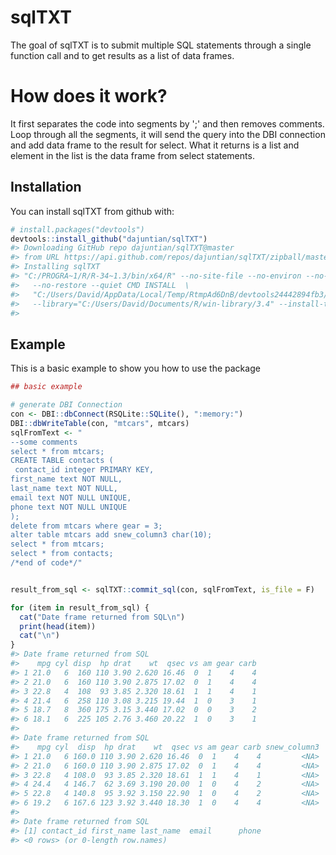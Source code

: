 
<!-- README.md is generated from README.Rmd. Please edit that file -->
sqlTXT
======

The goal of sqlTXT is to submit multiple SQL statements through a single function call and to get results as a list of data frames.

How does it work?
=================

It first separates the code into segments by ';' and then removes comments. Loop through all the segments, it will send the query into the DBI connection and add data frame to the result for select. What it returns is a list and element in the list is the data frame from select statements.

Installation
------------

You can install sqlTXT from github with:

``` r
# install.packages("devtools")
devtools::install_github("dajuntian/sqlTXT")
#> Downloading GitHub repo dajuntian/sqlTXT@master
#> from URL https://api.github.com/repos/dajuntian/sqlTXT/zipball/master
#> Installing sqlTXT
#> "C:/PROGRA~1/R/R-34~1.3/bin/x64/R" --no-site-file --no-environ --no-save  \
#>   --no-restore --quiet CMD INSTALL  \
#>   "C:/Users/David/AppData/Local/Temp/RtmpAd6DnB/devtools24442894fb3/dajuntian-sqlTXT-c2ff38b"  \
#>   --library="C:/Users/David/Documents/R/win-library/3.4" --install-tests
#> 
```

Example
-------

This is a basic example to show you how to use the package

``` r
## basic example

# generate DBI Connection
con <- DBI::dbConnect(RSQLite::SQLite(), ":memory:")
DBI::dbWriteTable(con, "mtcars", mtcars)
sqlFromText <- "
--some comments
select * from mtcars;
CREATE TABLE contacts (
 contact_id integer PRIMARY KEY,
first_name text NOT NULL,
last_name text NOT NULL,
email text NOT NULL UNIQUE,
phone text NOT NULL UNIQUE
);
delete from mtcars where gear = 3;
alter table mtcars add snew_column3 char(10);
select * from mtcars;
select * from contacts;
/*end of code*/"


result_from_sql <- sqlTXT::commit_sql(con, sqlFromText, is_file = F)

for (item in result_from_sql) {
  cat("Date frame returned from SQL\n")
  print(head(item))
  cat("\n")
}
#> Date frame returned from SQL
#>    mpg cyl disp  hp drat    wt  qsec vs am gear carb
#> 1 21.0   6  160 110 3.90 2.620 16.46  0  1    4    4
#> 2 21.0   6  160 110 3.90 2.875 17.02  0  1    4    4
#> 3 22.8   4  108  93 3.85 2.320 18.61  1  1    4    1
#> 4 21.4   6  258 110 3.08 3.215 19.44  1  0    3    1
#> 5 18.7   8  360 175 3.15 3.440 17.02  0  0    3    2
#> 6 18.1   6  225 105 2.76 3.460 20.22  1  0    3    1
#> 
#> Date frame returned from SQL
#>    mpg cyl  disp  hp drat    wt  qsec vs am gear carb snew_column3
#> 1 21.0   6 160.0 110 3.90 2.620 16.46  0  1    4    4         <NA>
#> 2 21.0   6 160.0 110 3.90 2.875 17.02  0  1    4    4         <NA>
#> 3 22.8   4 108.0  93 3.85 2.320 18.61  1  1    4    1         <NA>
#> 4 24.4   4 146.7  62 3.69 3.190 20.00  1  0    4    2         <NA>
#> 5 22.8   4 140.8  95 3.92 3.150 22.90  1  0    4    2         <NA>
#> 6 19.2   6 167.6 123 3.92 3.440 18.30  1  0    4    4         <NA>
#> 
#> Date frame returned from SQL
#> [1] contact_id first_name last_name  email      phone     
#> <0 rows> (or 0-length row.names)
```
